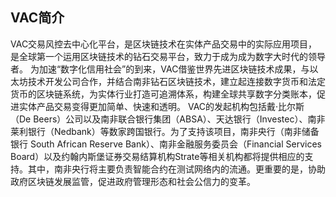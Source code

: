 ## VAC简介
  VAC交易风控去中心化平台，是区块链技术在实体产品交易中的实际应用项目，是全球第一个运用区块链技术的钻石交易平台，致力于成为成为数字大时代的领导者。
  为加速“数字化信用社会”的到来，VAC借鉴世界先进区块链技术成果，与以太坊技术开发公司合作，并结合南非钻石区块链技术，建立起连接数字货币和法定货币的区块链系统，为实体行业打造可追溯体系，构建全球共享数字分类账本，促进实体产品交易变得更加简单、快速和透明。
  VAC的发起机构包括戴·比尔斯（De Beers）公司以及南非联合银行集团（ABSA）、天达银行（Investec）、南非莱利银行（Nedbank）等数家跨国银行。为了支持该项目，南非央行（南非储备银行 South African Reserve Bank）、南非金融服务委员会（Financial Services Board）以及约翰内斯堡证券交易结算机构Strate等相关机构都将提供相应的支持。其中，南非央行将主要负责智能合约在测试网络内的流通。更重要的是，协助政府区块链发展监管，促进政府管理形态和社会公信力的变革。


